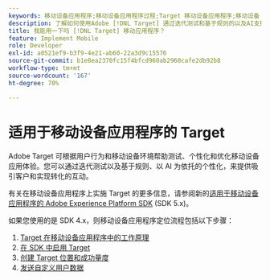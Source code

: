 ```yaml
---
keywords: 移动设备应用程序;移动设备应用程序过程;Target 移动设备应用程序;移动设备 Target 位置;移动设备应用程序成功量度
description: 了解如何使用Adobe [!DNL Target] 通过迭代测试和基于规则的以及AI支持的个性化，实现移动应用程序优化和个性化。
title: 我能用一下吗 [!DNL Target] 移动应用程序？
feature: Implement Mobile
role: Developer
exl-id: a0521ef9-b3f9-4e21-ab60-22a3d9c15576
source-git-commit: b1e8ea2370fc15f4bfcd960ab2960cafe2db92b8
workflow-type: tm+mt
source-wordcount: '167'
ht-degree: 70%

---
```


# 适用于移动设备应用程序的 Target

Adobe Target 可根据用户行为和移动设备环境帮助测试、个性化和优化移动设备应用体验。您可以通过迭代测试以及基于规则、以 AI 为依托的个性化，来提供吸引客户和实现转化的互动。

有关在移动设备应用程序上实施 Target 的更多信息，请参阅新的[适用于移动设备应用程序的 Adobe Experience Platform SDK](https://aep-sdks.gitbook.io/docs/using-mobile-extensions/adobe-target) (SDK 5.x)。

如果您使用的是 SDK 4.x，则移动设备应用程序定位流程包括以下步骤：

1. [Target 在移动设备应用程序中的工作原理](https://developer.adobe.com/target/implement/mobile/how-target-works-mobile-apps/)
1. [在 SDK 中启用 Target](https://developer.adobe.com/target/implement/mobile/enable-target-in-sdk/)
1. [创建 Target 位置和成功量度](https://developer.adobe.com/target/implement/mobile/mobile-create-location-and-metric/)
1. [发送自定义用户数据](https://developer.adobe.com/target/implement/mobile/mobile-custom-user-data/)
